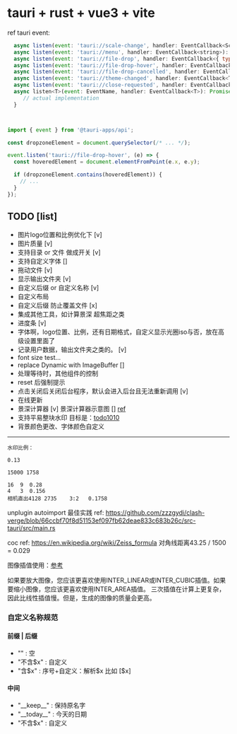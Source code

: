 # tauri + rust + vue3 + vite


ref tauri event:
```js
  async listen(event: 'tauri://scale-change', handler: EventCallback<ScaleFactorChanged>): Promise<UnlistenFn>
  async listen(event: 'tauri://menu', handler: EventCallback<string>): Promise<UnlistenFn>
  async listen(event: 'tauri://file-drop', handler: EventCallback<{ type: 'drop', paths: string[] }>): Promise<UnlistenFn>
  async listen(event: 'tauri://file-drop-hover', handler: EventCallback<{ type: 'hover', paths: string[] }>): Promise<UnlistenFn>
  async listen(event: 'tauri://file-drop-cancelled', handler: EventCallback<{ type: 'cancel' }>): Promise<UnlistenFn>
  async listen(event: 'tauri://theme-changed', handler: EventCallback<Theme>): Promise<UnlistenFn>
  async listen(event: 'tauri://close-requested', handler: EventCallback<CloseRequestedEvent>): Promise<UnlistenFn>
  async listen<T>(event: EventName, handler: EventCallback<T>): Promise<UnlistenFn> {
     // actual implementation
  }



import { event } from '@tauri-apps/api';

const dropzoneElement = document.querySelector(/* ... */);

event.listen('tauri://file-drop-hover', (e) => {
  const hoveredElement = document.elementFromPoint(e.x, e.y);

  if (dropzoneElement.contains(hoveredElement)) {
    // ...
  }
});


```


## TODO [list]
 - 图片logo位置和比例优化下 [v]
 - 图片质量 [v]
 - 支持目录 or 文件 做成开关 [v] 
 - 支持自定义字体 [] 
 - 拖动文件 [v]
 - 显示输出文件夹  [v]
 - 自定义后缀 or 自定义名称 [v]
 - 自定义布局 
 - 自定义后缀 防止覆盖文件 [x]
 - 集成其他工具，如计算景深 超焦距之类
 - 进度条 [v]
 - 字体啊，logo位置、比例，还有日期格式，自定义显示光圈iso与否，放在高级设置里面了
 - 记录用户数据，输出文件夹之类的。 [v]
 - font size test...
 - replace Dynamic with ImageBuffer<u8> []
 - 处理等待时，其他组件的控制
 - reset 后强制提示
 - 点击关闭后关闭后台程序，默认会进入后台且无法重新调用 [v]
 - 在线更新
 - 景深计算器 [v] 景深计算器示意图 []  [ref](https://dofsimulator.net/en/)
 - 支持平易整块水印 目标是：[todo1010](./image/todo-1010.jpg)
 - 背景颜色更改、字体颜色自定义



-------------------
```error
水印比例：

0.13

15000 1758

16  9  0.28
4   3  0.156
相机直出4128 2735    3:2   0.1758
```

unplugin autoimport 最佳实践
ref: https://github.com/zzzgydi/clash-verge/blob/66ccbf70f8d51153ef097fb62deae833c683b26c/src-tauri/src/main.rs


coc ref: https://en.wikipedia.org/wiki/Zeiss_formula  对角线距离43.25 / 1500 = 0.029


图像插值使用：[参考](https://stackoverflow.com/questions/23853632/which-kind-of-interpolation-best-for-resizing-image)

如果要放大图像，您应该更喜欢使用INTER_LINEAR或INTER_CUBIC插值。如果要缩小图像，您应该更喜欢使用INTER_AREA插值。
三次插值在计算上更复杂，因此比线性插值慢。但是，生成的图像的质量会更高。



### 自定义名称规范
#### 前缀 | 后缀
 - ""   :   空
 - "不含$x"   : 自定义
 - "含$x"   : 序号+自定义：解析$x 比如 [$x]

#### 中间
 - "\_\_keep\_\_"   :   保持原名字
 - "\_\_today\_\_"   :  今天的日期
 - "不含$x"   : 自定义